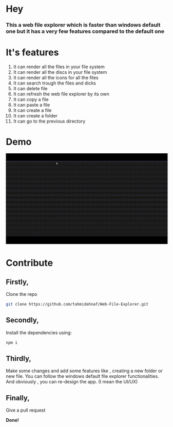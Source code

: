 # Hey  
### This a web file explorer which is faster than windows default one but it has a very few features compared to the default one

# It's features
1. It can render all the files in your file system  
1. It can render all the discs in your file system  
1. It can render all the icons for all the files  
1. It can search trough the files and dicks
1. It can delete file  
1. It can refresh the web file explorer by its own 
1. It can copy a file 
1. It can paste a file 
1. It can create a file 
1. It can create a folder 
1. It can go to the previous directory 

# Demo

![Demo Video](Demo.gif)

# Contribute
## Firstly,

Clone the repo
```bash
git clone https://github.com/tahmidahnaf/Web-File-Explorer.git
```
## Secondly,

Install the dependencies using:

```bash
npm i
```

## Thirdly,
Make some changes and add some features like , creating a new folder or new file. You can follow the windows default file explorer functionalities. And obviously , you can re-design the app. (I mean the UI/UX)

## Finally,
Give a pull request

**Done!**